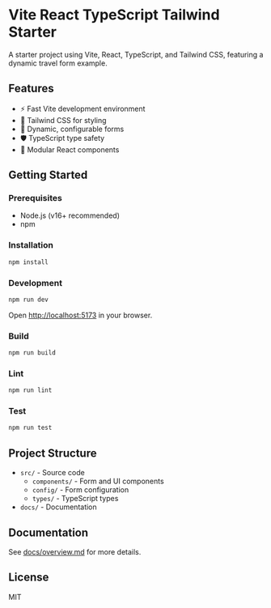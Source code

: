 # Vite React TypeScript Tailwind Starter

A starter project using Vite, React, TypeScript, and Tailwind CSS, featuring a dynamic travel form example.

## Features

- ⚡ Fast Vite development environment
- 🎨 Tailwind CSS for styling
- 📝 Dynamic, configurable forms
- 🛡️ TypeScript type safety
- 🧩 Modular React components

## Getting Started

### Prerequisites

- Node.js (v16+ recommended)
- npm

### Installation

```sh
npm install
```

### Development

```sh
npm run dev
```

Open [http://localhost:5173](http://localhost:5173) in your browser.

### Build

```sh
npm run build
```

### Lint

```sh
npm run lint
```

### Test

```sh
npm run test
```

## Project Structure

- `src/` - Source code
  - `components/` - Form and UI components
  - `config/` - Form configuration
  - `types/` - TypeScript types
- `docs/` - Documentation

## Documentation

See [docs/overview.md](docs/overview.md) for more details.

## License

MIT
